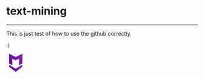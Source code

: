 # text-mining

---

This is just test of how to use the github correctly.

:)  

![image](https://github.com/adam-p/markdown-here/raw/master/src/common/images/icon48.png "Logo Title Text 1")